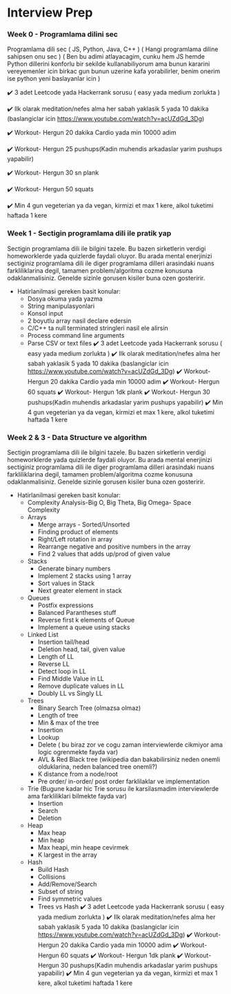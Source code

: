 # Interview Prep
### Week 0 - Programlama dilini sec
Programlama dili sec ( JS, Python, Java, C++ ) ( Hangi programlama diline sahipsen onu sec ) ( Ben bu adimi atlayacagim, cunku hem JS hemde Python dillerini konforlu bir sekilde kullanabiliyorum ama bunun kararini vereyemenler icin birkac gun bunun uzerine kafa yorabilirler, benim onerim ise python yeni baslayanlar icin )

:heavy_check_mark: 3 adet Leetcode yada Hackerrank sorusu ( easy yada medium zorlukta )

:heavy_check_mark: Ilk olarak meditation/nefes alma her sabah yaklasik 5 yada 10 dakika (baslangiclar icin https://www.youtube.com/watch?v=acUZdGd_3Dg)

:heavy_check_mark: Workout- Hergun 20 dakika Cardio yada min 10000 adim

:heavy_check_mark: Workout- Hergun 25 pushups(Kadin muhendis arkadaslar yarim pushups yapabilir)

:heavy_check_mark: Workout- Hergun 30 sn plank

:heavy_check_mark: Workout- Hergun 50 squats

:heavy_check_mark: Min 4 gun vegeterian ya da vegan, kirmizi et max 1 kere, alkol tuketimi haftada 1 kere

### Week 1 - Sectigin programlama dili ile pratik yap
Sectigin programlama dili ile bilgini tazele. Bu bazen sirketlerin verdigi homeworklerde yada quizlerde faydali oluyor. Bu arada mental enerjinizi sectiginiz programlama dili ile diger programlama dilleri arasindaki nuans farkliliklarina degil, tamamen problem/algoritma cozme konusuna odaklanmalisiniz. Genelde sizinle gorusen kisiler buna ozen gosteririr.
- Hatirlanilmasi gereken basit konular:
  - Dosya okuma yada yazma
  - String manipulasyonlari
  - Konsol input
  - 2 boyutlu array nasil declare edersin
  - C/C++ ta null terminated stringleri nasil ele alirsin
  - Process command line arguments
  - Parse CSV or text files
 :heavy_check_mark: 3 adet Leetcode yada Hackerrank sorusu ( easy yada medium zorlukta )
 :heavy_check_mark: Ilk olarak meditation/nefes alma her sabah yaklasik 5 yada 10 dakika (baslangiclar icin https://www.youtube.com/watch?v=acUZdGd_3Dg)
 :heavy_check_mark: Workout- Hergun 20 dakika Cardio yada min 10000 adim
 :heavy_check_mark: Workout- Hergun 60 squats
 :heavy_check_mark: Workout- Hergun 1dk plank
 :heavy_check_mark: Workout- Hergun 30 pushups(Kadin muhendis arkadaslar yarim pushups yapabilir)
 :heavy_check_mark: Min 4 gun vegeterian ya da vegan, kirmizi et max 1 kere, alkol tuketimi haftada 1 kere

### Week 2 & 3 - Data Structure ve algorithm
Sectigin programlama dili ile bilgini tazele. Bu bazen sirketlerin verdigi homeworklerde yada quizlerde faydali oluyor. Bu arada mental enerjinizi sectiginiz programlama dili ile diger programlama dilleri arasindaki nuans farkliliklarina degil, tamamen problem/algoritma cozme konusuna odaklanmalisiniz. Genelde sizinle gorusen kisiler buna ozen gosteririr.
- Hatirlanilmasi gereken basit konular:
  - Complexity Analysis-Big O, Big Theta, Big Omega- Space Complexity
  - Arrays
    - Merge arrays - Sorted/Unsorted
    - Finding product of elements
    - Right/Left rotation in array
    - Rearrange negative and positive numbers in the array
    - Find 2 values that adds up/prod of given value
  - Stacks
    - Generate binary numbers
    - Implement 2 stacks using 1 array
    - Sort values in Stack
    - Next greater element in stack
  - Queues
    - Postfix expressions
    - Balanced Parantheses stuff
    - Reverse first k elements of Queue
    - Implement a queue using stacks
  - Linked List
    - Insertion tail/head
    - Deletion head, tail, given value
    - Length of LL
    - Reverse LL
    - Detect loop in LL
    - Find Middle Value in LL
    - Remove duplicate values in LL
    - Doubly LL vs Singly LL
  - Trees
    - Binary Search Tree (olmazsa olmaz)
    - Length of tree
    - Min & max of the tree
    - Insertion
    - Lookup
    - Delete ( bu biraz zor ve cogu zaman interviewlerde cikmiyor ama logic ogrenmekte fayda var)
    - AVL & Red Black tree (wikipedia dan bakabilirsiniz neden onemli olduklarina, neden balanced tree onemli?)
    - K distance from a node/root
    - Pre order/ in-order/ post order farklilaklar ve implementation
  - Trie (Bugune kadar hic Trie sorusu ile karsilasmadim interviewlerde ama farkliliklari bilmekte fayda var)
    - Insertion
    - Search
    - Deletion
  - Heap
    - Max heap
    - Min heap
    - Max heapi, min heape cevirmek
    - K largest in the array
  - Hash
    - Build Hash
    - Collisions
    - Add/Remove/Search
    - Subset of string
    - Find symmetric values
    - Trees vs Hash
 :heavy_check_mark: 3 adet Leetcode yada Hackerrank sorusu ( easy yada medium zorlukta )
 :heavy_check_mark: Ilk olarak meditation/nefes alma her sabah yaklasik 5 yada 10 dakika (baslangiclar icin https://www.youtube.com/watch?v=acUZdGd_3Dg)
 :heavy_check_mark: Workout- Hergun 20 dakika Cardio yada min 10000 adim
 :heavy_check_mark: Workout- Hergun 60 squats
 :heavy_check_mark: Workout- Hergun 1dk plank
 :heavy_check_mark: Workout- Hergun 30 pushups(Kadin muhendis arkadaslar yarim pushups yapabilir)
 :heavy_check_mark: Min 4 gun vegeterian ya da vegan, kirmizi et max 1 kere, alkol tuketimi haftada 1 kere

